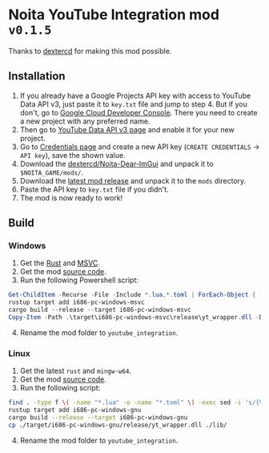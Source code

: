 
# Noita YouTube Integration mod `v0.1.5`

Thanks to [dextercd](https://github.com/dextercd) for making this mod possible.

## Installation

1. If you already have a Google Projects API key with access to YouTube Data API v3, just paste it to `key.txt` file and jump to step 4. But if you don't, go to [Google Cloud Developer Console](https://console.cloud.google.com/cloud-resource-manager). There you need to create a new project with any preferred name.
2. Then go to [YouTube Data API v3 page](https://console.cloud.google.com/apis/library/youtube.googleapis.com) and enable it for your new project.
3. Go to [Credentials page](https://console.cloud.google.com/apis/credentials) and create a new API key (`CREATE CREDENTIALS` $\to$ `API key`), save the shown value.
4. Download the [dextercd/Noita-Dear-ImGui](https://github.com/dextercd/Noita-Dear-ImGui/releases/latest) and unpack it to `$NOITA_GAME/mods/`.
5. Download the [latest mod release](https://github.com/ded3d/noita_youtube_integration/releases/latest) and unpack it to the `mods` directory.
6. Paste the API key to `key.txt` file if you didn't.
7. The mod is now ready to work!

## Build

### Windows

1. Get the [Rust](https://forge.rust-lang.org/infra/other-installation-methods.html#standalone-installers) and [MSVC](https://learn.microsoft.com/en-us/cpp/windows/latest-supported-vc-redist?view=msvc-170#latest-microsoft-visual-c-redistributable-version).
2. Get the mod [source code](https://github.com/ded3d/noita_youtube_integration/archive/refs/heads/master.zip).
3. Run the following Powershell script:
```powershell
Get-ChildItem -Recurse -File -Include *.lua,*.toml | ForEach-Object { (Get-Content $_.FullName) | ForEach-Object { $_ -replace "`{VERSION`}", "0.1.5" } | Set-Content $_.FullName }
rustup target add i686-pc-windows-msvc
cargo build --release --target i686-pc-windows-msvc
Copy-Item -Path .\target\i686-pc-windows-msvc\release\yt_wrapper.dll -Destination .\lib\
```
4. Rename the mod folder to `youtube_integration`.

### Linux

1. Get the latest `rust` and `mingw-w64`.
2. Get the mod [source code](https://github.com/ded3d/noita_youtube_integration/archive/refs/heads/master.zip).
3. Run the following script:
```sh
find . -type f \( -name "*.lua" -o -name "*.toml" \) -exec sed -i 's/{VERSION}/0.1.5/g' {} +
rustup target add i686-pc-windows-gnu
cargo build --release --target i686-pc-windows-gnu
cp ./target/i686-pc-windows-gnu/release/yt_wrapper.dll ./lib/
```
4. Rename the mod folder to `youtube_integration`.
